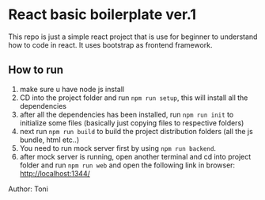 # React basic boilerplate ver.1

This repo is just a simple react project that is use for beginner to understand how to code in react.
It uses bootstrap as frontend framework.

## How to run
1. make sure u have node js install
2. CD into the project folder and run `npm run setup`, this will install all the dependencies
3. after all the dependencies has been installed, run `npm run init` to initialize some files (basically just copying files to respective folders)
4. next run `npm run build` to build the project distribution folders (all the js bundle, html etc..)
5. You need to run mock server first by using `npm run backend`.
6. after mock server is running, open another terminal and cd into project folder and run `npm run web` and open the following link in browser: [http://localhost:1344/]('http://localhost:1344/#')



Author: Toni
